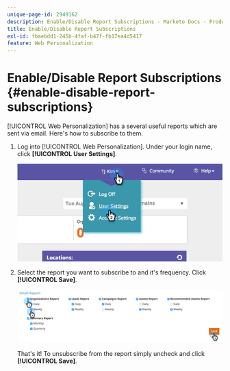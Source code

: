 ```yaml
---
unique-page-id: 2949162
description: Enable/Disable Report Subscriptions - Marketo Docs - Product Documentation
title: Enable/Disable Report Subscriptions
exl-id: fbaebdd1-245b-4faf-b47f-fb17ea4d5417
feature: Web Personalization
---
```

# Enable/Disable Report Subscriptions {#enable-disable-report-subscriptions}

[!UICONTROL Web Personalization] has a several useful reports which are sent via email. Here's how to subscribe to them.

1. Log into [!UICONTROL Web Personalization]. Under your login name, click **[!UICONTROL User Settings]**.

   ![](assets/image2014-9-17-20-3a48-3a28.png)

1. Select the report you want to subscribe to and it's frequency. Click **[!UICONTROL Save]**.

   ![](assets/email-settings.png)

   That's it! To unsubscribe from the report simply uncheck and click **[!UICONTROL Save]**.
